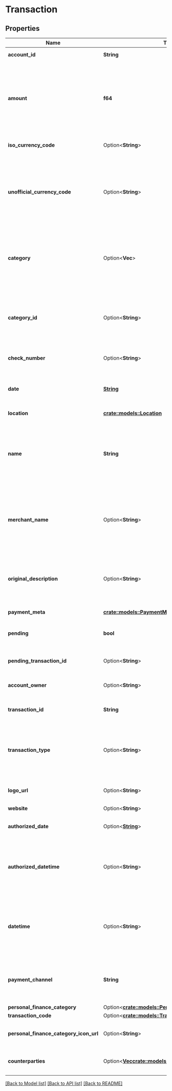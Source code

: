 # Transaction

## Properties

Name | Type | Description | Notes
------------ | ------------- | ------------- | -------------
**account_id** | **String** | The ID of the account in which this transaction occurred. | 
**amount** | **f64** | The settled value of the transaction, denominated in the transactions's currency, as stated in `iso_currency_code` or `unofficial_currency_code`. Positive values when money moves out of the account; negative values when money moves in. For example, debit card purchases are positive; credit card payments, direct deposits, and refunds are negative. | 
**iso_currency_code** | Option<**String**> | The ISO-4217 currency code of the transaction. Always `null` if `unofficial_currency_code` is non-null. | 
**unofficial_currency_code** | Option<**String**> | The unofficial currency code associated with the transaction. Always `null` if `iso_currency_code` is non-`null`. Unofficial currency codes are used for currencies that do not have official ISO currency codes, such as cryptocurrencies and the currencies of certain countries.  See the [currency code schema](https://plaid.com/docs/api/accounts#currency-code-schema) for a full listing of supported `iso_currency_code`s. | 
**category** | Option<**Vec<String>**> | A hierarchical array of the categories to which this transaction belongs. For a full list of categories, see [`/categories/get`](https://plaid.com/docs/api/products/transactions/#categoriesget).  If the `transactions` object was returned by an Assets endpoint such as `/asset_report/get/` or `/asset_report/pdf/get`, this field will only appear in an Asset Report with Insights. | 
**category_id** | Option<**String**> | The ID of the category to which this transaction belongs. For a full list of categories, see [`/categories/get`](https://plaid.com/docs/api/products/transactions/#categoriesget).  If the `transactions` object was returned by an Assets endpoint such as `/asset_report/get/` or `/asset_report/pdf/get`, this field will only appear in an Asset Report with Insights. | 
**check_number** | Option<**String**> | The check number of the transaction. This field is only populated for check transactions. | [optional]
**date** | [**String**](string.md) | For pending transactions, the date that the transaction occurred; for posted transactions, the date that the transaction posted. Both dates are returned in an [ISO 8601](https://wikipedia.org/wiki/ISO_8601) format ( `YYYY-MM-DD` ). | 
**location** | [**crate::models::Location**](Location.md) |  | 
**name** | **String** | The merchant name or transaction description.  If the `transactions` object was returned by a Transactions endpoint such as `/transactions/get`, this field will always appear. If the `transactions` object was returned by an Assets endpoint such as `/asset_report/get/` or `/asset_report/pdf/get`, this field will only appear in an Asset Report with Insights. | 
**merchant_name** | Option<**String**> | The merchant name, as enriched by Plaid from the `name` field. This is typically a more human-readable version of the merchant counterparty in the transaction. For some bank transactions (such as checks or account transfers) where there is no meaningful merchant name, this value will be `null`. | [optional]
**original_description** | Option<**String**> | The string returned by the financial institution to describe the transaction. For transactions returned by `/transactions/get`, this field is in beta and will be omitted unless the client is both enrolled in the closed beta program and has set `options.include_original_description` to `true`. | [optional]
**payment_meta** | [**crate::models::PaymentMeta**](PaymentMeta.md) |  | 
**pending** | **bool** | When `true`, identifies the transaction as pending or unsettled. Pending transaction details (name, type, amount, category ID) may change before they are settled. | 
**pending_transaction_id** | Option<**String**> | The ID of a posted transaction's associated pending transaction, where applicable. | 
**account_owner** | Option<**String**> | The name of the account owner. This field is not typically populated and only relevant when dealing with sub-accounts. | 
**transaction_id** | **String** | The unique ID of the transaction. Like all Plaid identifiers, the `transaction_id` is case sensitive. | 
**transaction_type** | Option<**String**> | Please use the `payment_channel` field, `transaction_type` will be deprecated in the future.  `digital:` transactions that took place online.  `place:` transactions that were made at a physical location.  `special:` transactions that relate to banks, e.g. fees or deposits.  `unresolved:` transactions that do not fit into the other three types.  | [optional]
**logo_url** | Option<**String**> | The logo associated with the merchant, if available. Formatted as a 100x100 pixels PNG file path. | [optional]
**website** | Option<**String**> | The website associated with the merchant, if available. | [optional]
**authorized_date** | Option<[**String**](string.md)> | The date that the transaction was authorized. Dates are returned in an [ISO 8601](https://wikipedia.org/wiki/ISO_8601) format ( `YYYY-MM-DD` ). | 
**authorized_datetime** | Option<**String**> | Date and time when a transaction was authorized in [ISO 8601](https://wikipedia.org/wiki/ISO_8601) format ( `YYYY-MM-DDTHH:mm:ssZ` ).  This field is returned for select financial institutions and comes as provided by the institution. It may contain default time values (such as 00:00:00). This field is only populated in API version 2019-05-29 and later. | 
**datetime** | Option<**String**> | Date and time when a transaction was posted in [ISO 8601](https://wikipedia.org/wiki/ISO_8601) format ( `YYYY-MM-DDTHH:mm:ssZ` ).  This field is returned for select financial institutions and comes as provided by the institution. It may contain default time values (such as 00:00:00). This field is only populated in API version 2019-05-29 and later. | 
**payment_channel** | **String** | The channel used to make a payment. `online:` transactions that took place online.  `in store:` transactions that were made at a physical location.  `other:` transactions that relate to banks, e.g. fees or deposits.  This field replaces the `transaction_type` field.  | 
**personal_finance_category** | Option<[**crate::models::PersonalFinanceCategory**](PersonalFinanceCategory.md)> |  | [optional]
**transaction_code** | Option<[**crate::models::TransactionCode**](TransactionCode.md)> |  | 
**personal_finance_category_icon_url** | Option<**String**> | A link to the icon associated with the primary personal finance category. The logo will always be 100x100 pixels. | [optional]
**counterparties** | Option<[**Vec<crate::models::TransactionCounterparty>**](TransactionCounterparty.md)> | The counterparties present in the transaction. Counterparties, such as the financial institutions, are extracted by Plaid from the raw description. | [optional]

[[Back to Model list]](../README.md#documentation-for-models) [[Back to API list]](../README.md#documentation-for-api-endpoints) [[Back to README]](../README.md)


